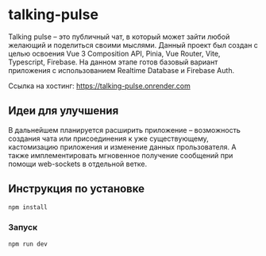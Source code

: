 # talking-pulse

Talking pulse – это публичный чат, в который может зайти любой желающий и поделиться своими мыслями.
Данный проект был создан с целью освоения Vue 3 Composition API, Pinia, Vue Router, Vite, Typescript, Firebase. На данном этапе готов базовый вариант приложения с использованием Realtime Database и Firebase Auth.

Ссылка на хостинг: https://talking-pulse.onrender.com

## Идеи для улучшения

В дальнейшем планируется расширить приложение – возможность создания чата или присоединения к уже существующему, кастомизацию приложения и изменение данных прользователя. А также имплементировать мгновенное получение сообщений при помощи web-sockets в отдельной ветке.

## Инструкция по установке

```sh
npm install
```

### Запуск

```sh
npm run dev
```

